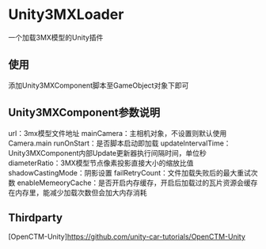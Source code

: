 # Unity3MXLoader
 一个加载3MX模型的Unity插件
 
 ## 使用
 添加Unity3MXComponent脚本至GameObject对象下即可
 
 ## Unity3MXComponent参数说明
 url：3mx模型文件地址
 mainCamera：主相机对象，不设置则默认使用Camera.main
 runOnStart：是否脚本启动即加载
 updateIntervalTime：Unity3MXComponent内部Update更新器执行间隔时间，单位秒
 diameterRatio：3MX模型节点像素投影直接大小的缩放比值
 shadowCastingMode：阴影设置
 failRetryCount：文件加载失败后的最大重试次数
 enableMemeoryCache：是否开启内存缓存，开启后加载过的瓦片资源会缓存在内存里，能减少加载次数但会加大内存消耗
 
 ## Thirdparty
 [OpenCTM-Unity]https://github.com/unity-car-tutorials/OpenCTM-Unity
